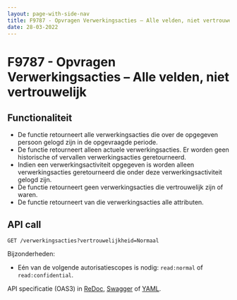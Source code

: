 ```yaml
---
layout: page-with-side-nav
title: F9787 - Opvragen Verwerkingsacties – Alle velden, niet vertrouwelijk
date: 28-03-2022
---
```


# F9787 - Opvragen Verwerkingsacties – Alle velden, niet vertrouwelijk


## Functionaliteit

* De functie retourneert alle verwerkingsacties die over de opgegeven persoon gelogd zijn in de opgevraagde periode.
* De functie retourneert alleen actuele verwerkingsacties. Er worden geen historische of vervallen verwerkingsacties geretourneerd.
* Indien een verwerkingsactiviteit opgegeven is worden alleen verwerkingsacties geretourneerd die onder deze verwerkingsactiviteit gelogd zijn.
* De functie retourneert geen verwerkingsacties die vertrouwelijk zijn of waren.
* De functie retourneert van die verwerkingsacties alle attributen. 

## API call

`GET /verwerkingsacties?vertrouwelijkheid=Normaal`

Bijzonderheden:
* Eén van de volgende autorisatiescopes is nodig: `read:normal` of `read:confidential`.

API specificatie (OAS3) in
  [ReDoc](http://redocly.github.io/redoc/?url=https://raw.githubusercontent.com/VNG-Realisatie/gemma-verwerkingenlogging/master/docs/api-write/oas-specification/logging-verwerkingen-api/openapi.yaml#operation/verwerkingsactie_list),
  [Swagger](https://petstore.swagger.io/?url=https://raw.githubusercontent.com/VNG-Realisatie/gemma-verwerkingenlogging/master/docs/api-write/oas-specification/logging-verwerkingen-api/openapi.yaml#/REST%20calls/verwerkingsactie_list) of
  [YAML](https://raw.githubusercontent.com/VNG-Realisatie/gemma-verwerkingenlogging/master/docs/api-write/oas-specification/logging-verwerkingen-api/openapi.yaml).

